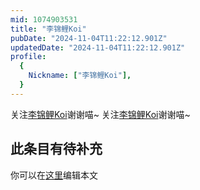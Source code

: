 ```yaml
---
mid: 1074903531
title: "李锦鲤Koi"
pubDate: "2024-11-04T11:22:12.901Z"
updatedDate: "2024-11-04T11:22:12.901Z"
profile:
  {
    Nickname: ["李锦鲤Koi"],
  }
---
```


关注[李锦鲤Koi](https://space.bilibili.com/1074903531)谢谢喵~ 关注[李锦鲤Koi](https://space.bilibili.com/1074903531)谢谢喵~

## 此条目有待补充
你可以在[这里](https://github.com/Yuhanawa/VTuber.ICU/edit/master/src/content/v/李锦鲤Koi/index.md)编辑本文

